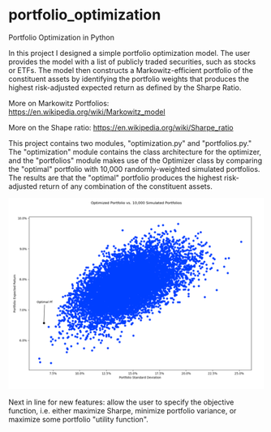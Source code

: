 # portfolio_optimization
Portfolio Optimization in Python

In this project I designed a simple portfolio optimization model. The user provides the model with a list of publicly traded securities, such as stocks or ETFs. The model then constructs a Markowitz-efficient portfolio of the constituent assets by identifying the portfolio weights that produces the highest risk-adjusted expected return as defined by the Sharpe Ratio.

More on Markowitz Portfolios:
https://en.wikipedia.org/wiki/Markowitz_model

More on the Shape ratio:
https://en.wikipedia.org/wiki/Sharpe_ratio

This project contains two modules, "optimization.py" and "portfolios.py." The "optimization" module contains the class architecture for the optimizer, and the "portfolios" module makes use of the Optimizer class by comparing the "optimal" portfolio with 10,000 randomly-weighted simulated portfolios. The results are that the "optimal" portfolio produces the highest risk-adjusted return of any combination of the constituent assets.

![Alt text](/optimal_port.png?raw=true "Optimal Portfolio vs. 10,000 Randomly-Weighted Simulated Portfolios")

Next in line for new features: allow the user to specify the objective function, i.e. either maximize Sharpe, minimize portfolio variance, or maximize some portfolio "utility function".
